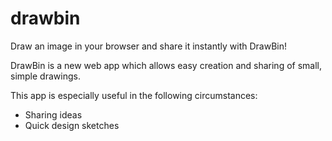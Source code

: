 drawbin
=======

Draw an image in your browser and share it instantly with DrawBin!

DrawBin is a new web app which allows easy creation and sharing of small, simple drawings.

This app is especially useful in the following circumstances:
* Sharing ideas
* Quick design sketches
